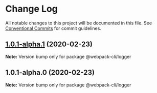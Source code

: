 # Change Log

All notable changes to this project will be documented in this file.
See [Conventional Commits](https://conventionalcommits.org) for commit guidelines.

## [1.0.1-alpha.1](https://github.com/ematipico/webpack-cli/compare/@webpack-cli/logger@1.0.1-alpha.0...@webpack-cli/logger@1.0.1-alpha.1) (2020-02-23)

**Note:** Version bump only for package @webpack-cli/logger

## 1.0.1-alpha.0 (2020-02-23)

**Note:** Version bump only for package @webpack-cli/logger
